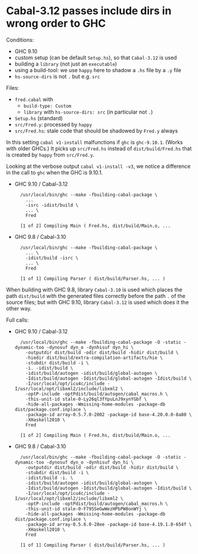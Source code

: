 
Cabal-3.12 passes include dirs in wrong order to GHC
====================================================

Conditions:
- GHC 9.10
- custom setup (can be default `Setup.hs`), so that `Cabal-3.12` is used
- building a `library` (not just an `executable`)
- using a build-tool: we use `happy` here to shadow a `.hs` file by a `.y` file
- `hs-source-dirs` is not `.` but e.g. `src`

Files:
- `fred.cabal` with
  * `build-type: Custom`
  * `library` with `hs-source-dirs: src` (in particular not `.`)
- `Setup.hs` (standard)
- `src/Fred.y`: processed by `happy`
- `src/Fred.hs`: stale code that should be shadowed by `Fred.y` always

In this setting `cabal v1-install` malfunctions if `ghc` is `ghc-9.10.1`.  (Works with older GHCs.)
It picks up `src/Fred.hs` instead of `dist/build/Fred.hs` that is created by `happy` from `src/Fred.y`.

Looking at the verbose output `cabal v1-install -v3`, we notice a difference in the call to `ghc` when the GHC is 9.10.1.

- GHC 9.10 / Cabal-3.12

        /usr/local/bin/ghc --make -fbuilding-cabal-package \
          ...
          -isrc -idist/build \
          ... \
          Fred

        [1 of 2] Compiling Main ( Fred.hs, dist/build/Main.o, ...

- GHC 9.8 / Cabal-3.10

        /usr/local/bin/ghc --make -fbuilding-cabal-package \
          ... \
          -idist/build -isrc \
          ... \
          Fred

        [1 of 1] Compiling Parser ( dist/build/Parser.hs, ... )

When building with GHC 9.8, library `Cabal-3.10` is used which places the path `dist/build` with the generated files correctly before the path `.` of the source files; but with GHC 9.10, library `Cabal-3.12` is used which does it the other way.

Full calls:

- GHC 9.10 / Cabal-3.12

        /usr/local/bin/ghc --make -fbuilding-cabal-package -O -static -dynamic-too -dynosuf dyn_o -dynhisuf dyn_hi \
          -outputdir dist/build -odir dist/build -hidir dist/build \
          -hiedir dist/build/extra-compilation-artifacts/hie \
          -stubdir dist/build -i \
          -i. -idist/build \
          -idist/build/autogen -idist/build/global-autogen \
          -Idist/build/autogen -Idist/build/global-autogen -Idist/build \
          -I/usr/local/opt/icu4c/include -I/usr/local/opt/libxml2/include/libxml2 \
          -optP-include -optPdist/build/autogen/cabal_macros.h \
          -this-unit-id stale-0-Ly26ql3fYpuLnJ9xynYGbf \
          -hide-all-packages -Wmissing-home-modules -package-db dist/package.conf.inplace \
          -package-id array-0.5.7.0-2002 -package-id base-4.20.0.0-8a80 \
          -XHaskell2010 \
          Fred

        [1 of 2] Compiling Main ( Fred.hs, dist/build/Main.o, ...

- GHC 9.8 / Cabal-3.10

        /usr/local/bin/ghc --make -fbuilding-cabal-package -O -static -dynamic-too -dynosuf dyn_o -dynhisuf dyn_hi \
          -outputdir dist/build -odir dist/build -hidir dist/build \
          -stubdir dist/build -i \
          -idist/build -i. \
          -idist/build/autogen -idist/build/global-autogen \
          -Idist/build/autogen -Idist/build/global-autogen -Idist/build \
          -I/usr/local/opt/icu4c/include -I/usr/local/opt/libxml2/include/libxml2 \
          -optP-include -optPdist/build/autogen/cabal_macros.h \
          -this-unit-id stale-0-F795SeGwWezHPbPW8onWYj \
          -hide-all-packages -Wmissing-home-modules -package-db dist/package.conf.inplace \
          -package-id array-0.5.6.0-28ee -package-id base-4.19.1.0-654f \
          -XHaskell2010 \
          Fred

        [1 of 1] Compiling Parser ( dist/build/Parser.hs, ... )
